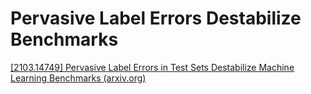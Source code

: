 
# Pervasive Label Errors Destabilize Benchmarks
[[2103.14749] Pervasive Label Errors in Test Sets Destabilize Machine Learning Benchmarks (arxiv.org)](https://arxiv.org/abs/2103.14749)